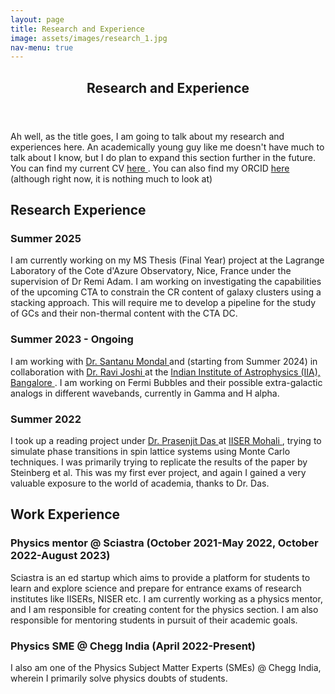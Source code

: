 ```yaml
---
layout: page
title: Research and Experience
image: assets/images/research_1.jpg
nav-menu: true
---
```


<!-- Main -->
<div id="main" class="alt">

<!-- One -->
<section id="one">
	<div class="inner">
		<header class="major">
			<h1>Research and Experience</h1>
		</header>

<!-- Content -->
<p>Ah well, as the title goes, I am going to talk about my research and experiences here. An academically young guy like me doesn't have much to talk about I know, but I do plan to expand this section further in the future. You can find my current CV <a href="https://drive.google.com/file/d/1GSLhn476QdRaRGjjKtxBaucGGkMRotpD/view?usp=share_link"> here </a>. You can also find my ORCID <a href="https://orcid.org/0000-0003-2694-8054"> here </a> (although right now, it is nothing much to look at)</p>
<h2 id="content">Research Experience</h2>
<div class = "row">
	<div class = "6u 12u$(small)">
		<h3>Summer 2025 </h3>
		<p>I am currently working on my MS Thesis (Final Year) project at the Lagrange Laboratory of the Cote d'Azure Observatory, Nice, France under the supervision of Dr Remi Adam. I am working on investigating the capabilities of the upcoming CTA to constrain the CR content of galaxy clusters using a stacking approach. This will require me to develop a pipeline for the study of GCs and their non-thermal content with the CTA DC.</p>
	</div>
</div>
<div class="row">
	<div class="6u 12u$(small)">
		<h3>Summer 2023 - Ongoing </h3>
		<p>I am working with <a href = "https://www.iiap.res.in/people/profile/academic/santanu-mondal/"> Dr. Santanu Mondal </a> and (starting from Summer 2024) in collaboration with <a href = "https://www.iiap.res.in/people/profile/academic/ravi-joshi/"> Dr. Ravi Joshi </a> at the <a href = "https://www.iiap.res.in/"> Indian Institute of Astrophysics (IIA), Bangalore </a>. I am working on Fermi Bubbles and their possible extra-galactic analogs in different wavebands, currently in Gamma and H alpha.</p>
	</div>
	<div class="6u$ 12u$(small)">
		<h3>Summer 2022</h3>
		<p>I took up a reading project under <a href = "https://web.iisermohali.ac.in/dept/physics/Prasenjit_Das.html"> Dr. Prasenjit Das  </a> at <a href = "https://www.iisermohali.ac.in/"> IISER Mohali </a>, trying to simulate phase transitions in spin lattice systems using Monte Carlo techniques. I was primarily trying to replicate the results of the paper by Steinberg et al. This was my first ever project, and again I gained a very valuable exposure to the world of academia, thanks to Dr. Das.</p>
	</div>
</div>
<h2 id="content">Work Experience</h2>
<div class="row">
	<div class="6u 12u$(small)">
		<h3>Physics mentor @ Sciastra (October 2021-May 2022, October 2022-August 2023)</h3>
		<p>Sciastra is an ed startup which aims to provide a platform for students to learn and explore science and prepare for entrance exams of research institutes like IISERs, NISER etc. I am currently working as a physics mentor, and I am responsible for creating content for the physics section. I am also responsible for mentoring students in pursuit of their academic goals.</p>
	</div>
	<div class="6u$ 12u$(small)">
		<h3>Physics SME @ Chegg India (April 2022-Present)</h3>
		<p>I also am one of the Physics Subject Matter Experts (SMEs) @ Chegg India, wherein I primarily solve physics doubts of students.</p>
	</div>
</div>





